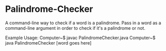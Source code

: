 # Palindrome-Checker
A command-line way to check if a word is a palindrome. Pass in a word as a command-line argument in order to check if it's a palindrome or not.

Example Usage:
Computer~$ javac PalindromeChecker.java
Computer~$ java PalindromeChecker [word goes here]
